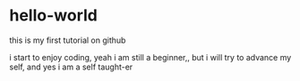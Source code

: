 # hello-world
this is my first tutorial on github

i start to enjoy coding, yeah i am still a beginner,, but i will try to advance my self, and yes i am a self taught-er 
